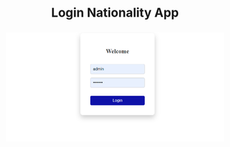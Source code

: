 <h1 align="center">
  <p align="center">Login Nationality App</p>
</h1>

![Image text](https://github.com/TanqDev88/DataApp/blob/main/Login.png)

